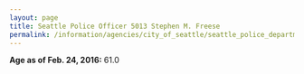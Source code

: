 ```yaml
---
layout: page
title: Seattle Police Officer 5013 Stephen M. Freese
permalink: /information/agencies/city_of_seattle/seattle_police_department/copbook/5013/
---
```


**Age as of Feb. 24, 2016:** 61.0
